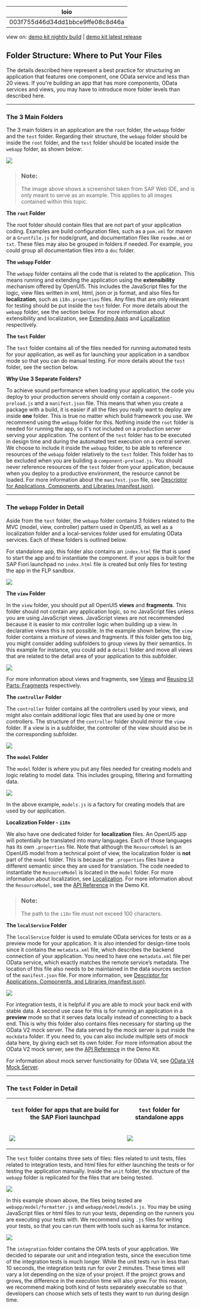 <!-- loio003f755d46d34dd1bbce9ffe08c8d46a -->

| loio |
| -----|
| 003f755d46d34dd1bbce9ffe08c8d46a |

<div id="loio">

view on: [demo kit nightly build](https://sdk.openui5.org/nightly/#/topic/003f755d46d34dd1bbce9ffe08c8d46a) | [demo kit latest release](https://sdk.openui5.org/topic/003f755d46d34dd1bbce9ffe08c8d46a)</div>

## Folder Structure: Where to Put Your Files

The details described here represent a best practice for structuring an application that features one component, one OData service and less than 20 views. If you're building an app that has more components, OData services and views, you may have to introduce more folder levels than described here.

***

### The 3 Main Folders

The 3 main folders in an application are the `root` folder, the `webapp` folder and the `test` folder. Regarding their structure, the `webapp` folder should be inside the `root` folder, and the `test` folder should be located inside the `webapp` folder, as shown below:

 ![](images/loio088cd622186b47539d4e69cc745b0017_HiRes.png) 

> ### Note:  
> The image above shows a screenshot taken from SAP Web IDE, and is only meant to serve as an example. This applies to all images contained within this topic.

**The `root` Folder**

The root folder should contain files that are not part of your application coding. Examples are build configuration files, such as a `pom.xml` for maven or a `Gruntfile.js` for node/grunt, and documentation files like `readme.md` or `txt`. These files may also be grouped in folders if needed. For example, you could group all documentation files into a `doc` folder.

**The `webapp` Folder**

The `webapp` folder contains all the code that is related to the application. This means running and extending the application using the **extensibility** mechanism offered by OpenUI5. This includes the JavaScript files for the logic, view files written in xml, html, json or js format, and also files for **localization**, such as `i18n.properties` files. Any files that are only relevant for testing should be put inside the `test` folder. For more details about the `webapp` folder, see the section below. For more information about extensibility and localization, see [Extending Apps](Extending_Apps_a264a9a.md) and [Localization](Localization_91f217c.md) respectively.

**The `test` Folder**

The `test` folder contains all of the files needed for running automated tests for your application, as well as for launching your application in a sandbox mode so that you can do manual testing. For more details about the `test` folder, see the section below.

**Why Use 3 Separate Folders?**

To achieve sound performance when loading your application, the code you deploy to your production servers should only contain a `component-preload.js` and a `manifest.json` file. This means that when you create a package with a build, it is easier if all the files you really want to deploy are inside **one** folder. This is true no matter which build framework you use. We recommend using the `webapp` folder for this. Nothing inside the `root` folder is needed for running the app, so it's not included on a production server serving your application. The content of the `test` folder has to be executed in design time and during the automated test execution on a central server. We choose to include it inside the `webapp` folder, to be able to reference resources of the `webapp` folder relatively to the `test` folder. This folder has to be excluded when you are building a `component-preload.js`. You should never reference resources of the `test` folder from your application, because when you deploy to a productive environment, the resource cannot be loaded. For more information about the `manifest.json` file, see [Descriptor for Applications, Components, and Libraries \(manifest.json\)](Descriptor_for_Applications_Components_and_Libraries_manifest_json_be0cf40.md).

***

### The `webapp` Folder in Detail

Aside from the `test` folder, the `webapp` folder contains 3 folders related to the MVC \(model, view, controller\) pattern used in OpenUI5, as well as a localization folder and a local-services folder used for emulating OData services. Each of these folders is outlined below.

For standalone app, this folder also contains an `index.html` file that is used to start the app and to instantiate the component. If your apps is built for the SAP Fiori launchpad no `index.html` file is created but only files for testing the app in the FLP sandbox.

 ![](images/loio5d11418f5cdf4eac85c9dc7784a97df1_HiRes.png) 

**The `view` Folder**

In the `view` folder, you should put all OpenUI5 **views** and **fragments**. This folder should not contain any application logic, so no JavaScript files unless you are using JavaScript views. JavaScript views are not recommended because it is easier to mix controller logic when building up a view. In declarative views this is not possible. In the example shown below, the `view` folder contains a mixture of views and fragments. If this folder gets too big, you might consider adding subfolders to group views by their semantics. In this example for instance, you could add a `detail` folder and move all views that are related to the detail area of your application to this subfolder.

 ![](images/loiod5340cbbd7ae423db38ed4b8b236daf2_HiRes.png) 

For more information about views and fragments, see [Views](Views_91f27e3.md) and [Reusing UI Parts: Fragments](Reusing_UI_Parts_Fragments_36a5b13.md) respectively.

**The `controller` Folder**

The `controller` folder contains all the controllers used by your views, and might also contain additional logic files that are used by one or more controllers. The structure of the `controller` folder should mirror the `view` folder. If a view is in a subfolder, the controller of the view should also be in the corresponding subfolder.

 ![](images/loio0e935c5607ed4ca3bf910ff267416245_HiRes.png) 

**The `model` Folder**

The `model` folder is where you put any files needed for creating models and logic relating to model data. This includes grouping, filtering and formatting data.

 ![](images/loiof990b6e5f10c4386835d49495dc4259c_HiRes.png) 

In the above example, `models.js` is a factory for creating models that are used by our application.

**Localization Folder - `i18n`**

We also have one dedicated folder for **localization** files. An OpenUI5 app will potentially be translated into many languages. Each of those languages has its own `.properties` file. Note that although the `ResourceModel` is an OpenUI5 model from a technical point of view, the localization folder is **not** part of the `model` folder. This is because the `.properties` files have a different semantic since they are used for translation. The code needed to instantiate the `ResourceModel` is located in the `model` folder. For more information about localization, see [Localization](Localization_91f217c.md). For more information about the `ResourceModel`, see the [API Reference](https://sdk.openui5.org/api/sap.ui.model.resource.ResourceModel) in the Demo Kit.

> ### Note:  
> The path to the `i18n` file must not exceed 100 characters.

**The `localService` Folder**

The `localService` folder is used to emulate OData services for tests or as a preview mode for your application. It is also intended for design-time tools since it contains the `metadata.xml` file, which describes the backend connection of your application. You need to have one `metadata.xml` file per OData service, which exactly matches the remote service’s metadata. The location of this file also needs to be maintained in the data sources section of the `manifest.json` file. For more information, see [Descriptor for Applications, Components, and Libraries \(manifest.json\)](Descriptor_for_Applications_Components_and_Libraries_manifest_json_be0cf40.md).

 ![](images/loio00728aff82c54419b1d7acd61c76455f_HiRes.png) 

For integration tests, it is helpful if you are able to mock your back end with stable data. A second use case for this is for running an application in a **preview** mode so that it serves data locally instead of connecting to a back end. This is why this folder also contains files necessary for starting up the OData V2 mock server. The data served by the mock server is put inside the `mockdata` folder. If you need to, you can also include multiple sets of mock data here, by giving each set its own folder. For more information about the OData V2 mock server, see the [API Reference](https://sdk.openui5.org/api/sap.ui.core.util.MockServer) in the Demo Kit.

For information about mock server functionality for OData V4, see [OData V4 Mock Server](Mock_Server_69d3cbd.md#loio69d3cbd4150c4ffb884e788f7f60fd93__section_od4_mock_server).

***

### The `test` Folder in Detail


<table>
<tr>
<th valign="top">

 `test` folder for apps that are build for the SAP Fiori launchpad 



</th>
<th valign="top">

 `test` folder for standalone apps



</th>
</tr>
<tr>
<td valign="top">

 ![](images/loio47df579be48843118dc65db4e261c33b_HiRes.png) 



</td>
<td valign="top">

 ![](images/loio9f45b87b36ba47de8d30f1a20f320b85_HiRes.png) 



</td>
</tr>
</table>

The `test` folder contains three sets of files: files related to unit tests, files related to integration tests, and html files for either launching the tests or for testing the application manually. Inside the `unit` folder, the structure of the `webapp` folder is replicated for the files that are being tested.

 ![](images/loio7958ae4e55c6419b90320a45cbcc72ae_HiRes.png) 

In this example shown above, the files being tested are `webapp/model/formatter.js` and `webapp/model/models.js`. You may be using JavaScript files or html files to run your tests, depending on the runners you are executing your tests with. We recommend using `.js` files for writing your tests, so that you can run them with tools such as karma for instance.

 ![](images/loio05316ff7b0c94c00afc68f25a67ee4cf_HiRes.png) 

The `integration` folder contains the OPA tests of your application. We decided to separate our unit and integration tests, since the execution time of the integration tests is much longer. While the unit tests run in less than 10 seconds, the integration tests run for over 2 minutes. These times will vary a lot depending on the size of your project. If the project grows and grows, the difference in the execution time will also grow. For this reason, we recommend making both kind of tests separately executable so that developers can choose which sets of tests they want to run during design time.

